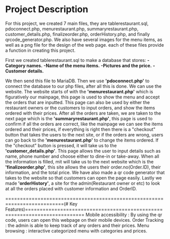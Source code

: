 # Project Description

For this project, we created 7 main files, they are tablerestaurant.sql, pdoconnect.php, menurestaurant.php, summaryrestaurant.php, customer_details.php, finalizeorder.php, orderHistory.php, and finally qrcode_generator.php. We also have several images for the menu items, as well as a png file for the design of the web page. each of these files provide a function in creating this project.

First we created tablerestaurant.sql to make a database that stores:
  **-Category names.**
  **-Name of the menu items.**
  **-Pictures and the price.**
  **-Customer details.**
  
We then send this file to MariaDB. Then we use **'pdoconnect.php'** to connect the database to our php files, after all this is done. We can use the website.
The website starts of with the **'menurestaurant.php'** which is figuratively our mainpage, this page is used to show the menu and accept the orders that are inputted. This page can also be used by either the restaurant owners or the customers to input orders, and show the items ordered with their prices. After all the orders are taken, we are taken to the next page which is the **'summaryrestaurant.php'**, this page is used to confirm if all the orders are correct, like the mainpage we can see the items ordered and their prices, if everything is right then there is a "checkout" button that takes the users to the next site, or if the orders are wrong, users can go back to the **'menurestaurant.php'** to change the items ordered. If the "checkout" button is pressed, it will take us to the **'customer_details.php'**. This page allows the user to input details such as name, phone number and choose either to dine-in or take-away. When all the information is filled, mit will take us to the next website which is the **'finalizeorder.php'**, this site allows the users their order.no(Order.ID), their information, and the total price. We have also made a qr code generator that takes to the website so that customers can open the page easily. Lastly we made **'orderHistory'**, a site for the admin(Restaurant owner or etc) to look at all the orders placed with customer information and OrderID.

==========================================================================(# Key Features)==========================================================================
Mobile accessibility : By using the qr code, users can open this webpage on their mobile devices.
Order Tracking : the admin is able to keep track of any orders and their prices.
Menu browsing : interactive categorized menu with categories and prices.
